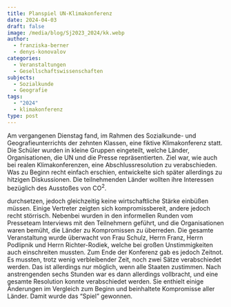```yaml
---
title: Planspiel UN-Klimakonferenz
date: 2024-04-03
draft: false
image: /media/blog/Sj2023_2024/kk.webp
author:
  - franziska-berner
  - denys-konovalov
categories:
  - Veranstaltungen
  - Gesellschaftswissenschaften
subjects:
  - Sozialkunde
  - Geografie
tags:
  - "2024"
  - klimakonferenz
type: post
---
```

Am vergangenen Dienstag fand, im Rahmen des Sozialkunde- und Geografieunterrichts der zehnten Klassen, eine fiktive Klimakonferenz statt. Die Schüler wurden in kleine Gruppen eingeteilt, welche Länder, Organisationen, die UN und die Presse repräsentierten. Ziel war, wie auch bei realen Klimakonferenzen, eine Abschlussresolution zu verabschieden. Was zu Beginn recht einfach erschien, entwickelte sich später allerdings zu hitzigen Diskussionen. Die teilnehmenden Länder wollten ihre Interessen bezüglich des Ausstoßes von CO<sup>2</sup>.

durchsetzen, jedoch gleichzeitig keine wirtschaftliche Stärke einbüßen müssen. Einige Vertreter zeigten sich kompromissbereit, andere jedoch recht störrisch. Nebenbei wurden in den informellen Runden vom Presseteam Interviews mit den Teilnehmern geführt, und die Organisationen waren bemüht, die Länder zu Kompromissen zu überreden. Die gesamte Veranstaltung wurde überwacht von Frau Schulz, Herrn Franz, Herrn Podlipnik und Herrn Richter-Rodiek, welche bei großen Unstimmigkeiten auch einschreiten mussten. Zum Ende der Konferenz gab es jedoch Zeitnot. Es mussten, trotz wenig verbleibender Zeit, noch zwei Sätze verabschiedet werden. Das ist allerdings nur möglich, wenn alle Staaten zustimmen. Nach anstrengenden sechs Stunden war es dann allerdings vollbracht, und eine gesamte Resolution konnte verabschiedet werden. Sie enthielt einige Änderungen im Vergleich zum Beginn und beinhaltete Kompromisse aller Länder. Damit wurde das “Spiel” gewonnen.
